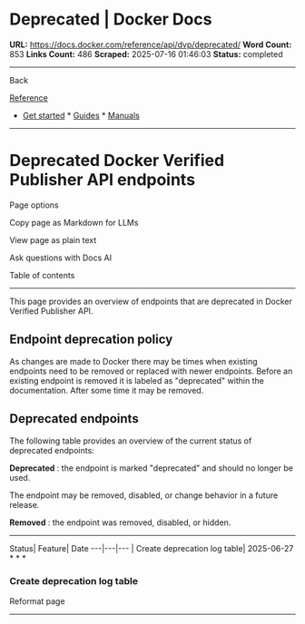 # Deprecated | Docker Docs

**URL:** https://docs.docker.com/reference/api/dvp/deprecated/
**Word Count:** 853
**Links Count:** 486
**Scraped:** 2025-07-16 01:46:03
**Status:** completed

---

Back

[Reference](https://docs.docker.com/reference/)

  * [Get started](https://docs.docker.com/get-started/)   * [Guides](https://docs.docker.com/guides/)   * [Manuals](https://docs.docker.com/manuals/)

* * *

# Deprecated Docker Verified Publisher API endpoints

Page options

Copy page as Markdown for LLMs

View page as plain text

Ask questions with Docs AI

Table of contents

* * *

This page provides an overview of endpoints that are deprecated in Docker Verified Publisher API.

## Endpoint deprecation policy

As changes are made to Docker there may be times when existing endpoints need to be removed or replaced with newer endpoints. Before an existing endpoint is removed it is labeled as "deprecated" within the documentation. After some time it may be removed.

## Deprecated endpoints

The following table provides an overview of the current status of deprecated endpoints:

**Deprecated** : the endpoint is marked "deprecated" and should no longer be used.

The endpoint may be removed, disabled, or change behavior in a future release.

**Removed** : the endpoint was removed, disabled, or hidden.

* * *

Status| Feature| Date   ---|---|---   | Create deprecation log table| 2025-06-27      * * *

### Create deprecation log table

Reformat page

* * *